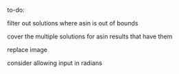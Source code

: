 to-do:

filter out solutions where asin is out of bounds

cover the multiple solutions for asin results that have them

replace image

consider allowing input in radians

